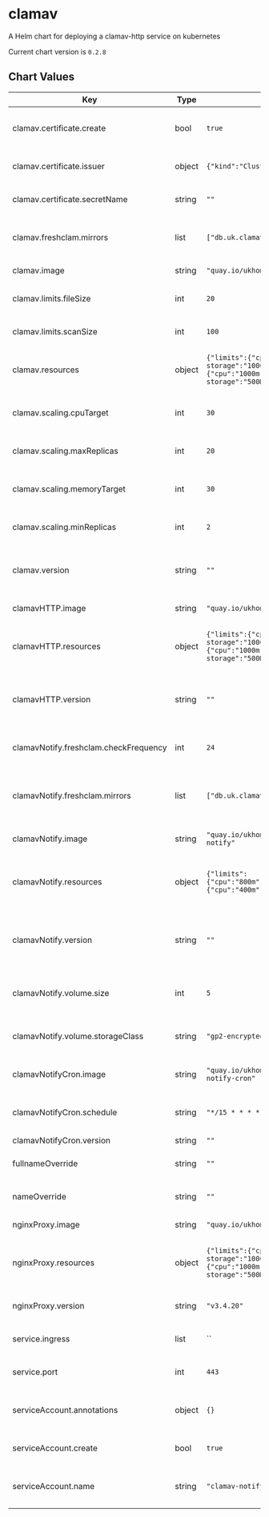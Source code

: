 clamav
======
A Helm chart for deploying a clamav-http service on kubernetes

Current chart version is `0.2.8`





## Chart Values

| Key | Type | Default | Description |
|-----|------|---------|-------------|
| clamav.certificate.create | bool | `true` | Should a certificate be created for the clamav service |
| clamav.certificate.issuer | object | `{"kind":"ClusterIssuer","name":"platform-ca"}` | The issuer to use when creating a certificate |
| clamav.certificate.secretName | string | `""` | Override the default certificate secret name |
| clamav.freshclam.mirrors | list | `["db.uk.clamav.net","database.clamav.net"]` | A list of clamav mirrors to be used by the clamav service |
| clamav.image | string | `"quay.io/ukhomeofficedigital/acp-clamav"` | The clamav docker image |
| clamav.limits.fileSize | int | `20` | The largest file size scanable by clamav, in MB |
| clamav.limits.scanSize | int | `100` | The largest scan size permitted in clamav, in MB |
| clamav.resources | object | `{"limits":{"cpu":"1500m","ephemeral-storage":"1000M","memory":"3000M"},"requests":{"cpu":"1000m","ephemeral-storage":"500M","memory":"2000M"}}` | The resource requests and limits for the clamav service |
| clamav.scaling.cpuTarget | int | `30` | The target cpu usage percentage for clamav |
| clamav.scaling.maxReplicas | int | `20` | The maximum number of clamav replicas |
| clamav.scaling.memoryTarget | int | `30` | The target memory usage percentage for clamav |
| clamav.scaling.minReplicas | int | `2` | The minumum number of clamav replicas |
| clamav.version | string | `""` | The clamav docker image version - defaults to .Chart.appVersion |
| clamavHTTP.image | string | `"quay.io/ukhomeofficedigital/acp-clamav-http"` | The clamav-http docker image |
| clamavHTTP.resources | object | `{"limits":{"cpu":"1500m","ephemeral-storage":"1000M","memory":"3000M"},"requests":{"cpu":"1000m","ephemeral-storage":"500M","memory":"2000M"}}` | The resource requests and limits for the clamav-http service |
| clamavHTTP.version | string | `""` | The clamav-http docker image version - defaults to .Chart.appVersion |
| clamavNotify.freshclam.checkFrequency | int | `24` | The number of checks for new virus definitions per day |
| clamavNotify.freshclam.mirrors | list | `["db.uk.clamav.net","database.clamav.net"]` | A list of clamav mirrors to be used by the clamav-notify service |
| clamavNotify.image | string | `"quay.io/ukhomeofficedigital/acp-clamav-notify"` | The clamav-notify docker image |
| clamavNotify.resources | object | `{"limits":{"cpu":"800m","memory":"2000M"},"requests":{"cpu":"400m","memory":"1000M"}}` | The resource requests and limits for the clamav-http service |
| clamavNotify.version | string | `""` | The clamav-notify-cron docker image version - defaults to .Chart.appVersion |
| clamavNotify.volume.size | int | `5` | The size class of the volume used by clamav-notify in GB |
| clamavNotify.volume.storageClass | string | `"gp2-encrypted"` | The storage class of the volume used by clamav-notify |
| clamavNotifyCron.image | string | `"quay.io/ukhomeofficedigital/acp-clamav-notify-cron"` | The clamav-notify-cron docker image |
| clamavNotifyCron.schedule | string | `"*/15 * * * *"` | The cron schedule for loading updated signatures |
| clamavNotifyCron.version | string | `""` |  |
| fullnameOverride | string | `""` | override the full name of the clamav chart |
| nameOverride | string | `""` | override the name of the clamav chart |
| nginxProxy.image | string | `"quay.io/ukhomeofficedigital/nginx-proxy"` | The nginx proxy docker image |
| nginxProxy.resources | object | `{"limits":{"cpu":"1500m","ephemeral-storage":"1000M","memory":"3000M"},"requests":{"cpu":"1000m","ephemeral-storage":"500M","memory":"2000M"}}` | The resource requests and limits for the nginx proxy service |
| nginxProxy.version | string | `"v3.4.20"` | The nginx proxy docker image version |
| service.ingress | list | `` | Specifies ingress rules for the clamav service |
| service.port | int | `443` | The port to be used by the clamav service |
| serviceAccount.annotations | object | `{}` | Annotaions for the service account used by clamav-notify |
| serviceAccount.create | bool | `true` | Should we create the service account and roles |
| serviceAccount.name | string | `"clamav-notify"` | The name of the service account used by clamav-notify |
